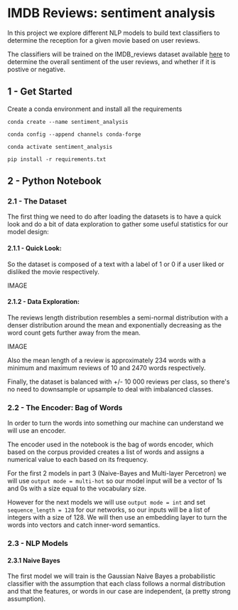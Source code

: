 # IMDB Reviews: sentiment analysis

In this project we explore different NLP models to build text classifiers to determine the reception for a given movie based on user reviews. 

The classifiers will be trained on the IMDB_reviews dataset available [here]([hshs](https://www.tensorflow.org/datasets/catalog/imdb_reviews)) to determine the overall sentiment of the user reviews, and whether if it is postive or negative.

## 1 - Get Started

Create a conda environment and install all the requirements

`conda create --name sentiment_analysis`

`conda config --append channels conda-forge`

`conda activate sentiment_analysis`

`pip install -r requirements.txt`

## 2 - Python Notebook

### 2.1 - The Dataset

The first thing we need to do after loading the datasets is to have a quick look and do a bit of data exploration to gather some useful statistics for our model design:

#### 2.1.1 - Quick Look:

So the dataset is composed of a text with a label of 1 or 0 if a user liked or disliked the movie respectively.

IMAGE

#### 2.1.2 - Data Exploration:

The reviews length distribution resembles a semi-normal distribution with a denser distribution around the mean and exponentially decreasing as the word count gets further away from the mean.

IMAGE

Also the mean length of a review is approximately 234 words with a minimum and maximum reviews of 10 and 2470 words respectively.

Finally, the dataset is balanced with +/- 10 000 reviews per class, so there's no need to downsample or upsample to deal with imbalanced classes.

### 2.2 - The Encoder: Bag of Words

In order to turn the words into something our machine can understand we will use an encoder.

The encoder used in the notebook is the bag of words encoder, which based on the corpus provided creates a list of words and assigns a numerical value to each based on its frequency.

For the first 2 models in part 3 (Naive-Bayes and Multi-layer Percetron) we will use `output mode = multi-hot` so our model input will be a vector of 1s and 0s with a size equal to the vocabulary size. 

However for the next models we will use `output mode = int`  and set `sequence_length = 128` for our networks, so our inputs will be a list of integers with a size of 128. We will then use an embedding layer to turn the words into vectors and catch inner-word semantics.

### 2.3 - NLP Models

#### 2.3.1 Naive Bayes 

The first model we will train is the Gaussian Naive Bayes a probabilistic classifier with the assumption that each class follows a normal distribution and that the features, or words in our case are independent, (a pretty strong assumption).



